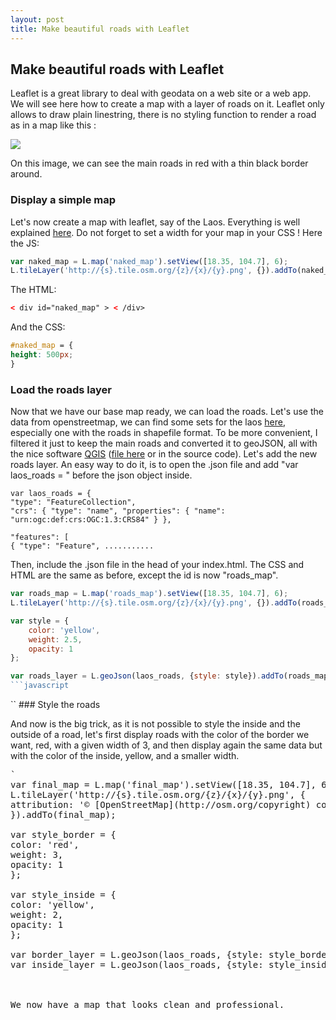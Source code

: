 ```yaml
---
layout: post
title: Make beautiful roads with Leaflet
---
```

<link rel="stylesheet" type="text/css" href="http://syldor.github.io/metadata/beautiful-roads/css/style.css" media="screen" />

## Make beautiful roads with Leaflet

Leaflet is a great library to deal with geodata on a web site or a web app. We will see here how to create
a map with a layer of roads on it. Leaflet only allows to draw plain linestring, there is no styling function 
to render a road as in a map like this :

![](http://syldor.github.io/metadata/beautiful-roads/img/example.png)

On this image, we can see the main roads in red with a thin black border around.

###  Display a simple map

Let's now create a map with leaflet, say of the Laos. Everything is well explained [here](http://leafletjs.com/examples/quick-start.html).
Do not forget to set a width for your map in your CSS ! Here the JS:

```javascript
var naked_map = L.map('naked_map').setView([18.35, 104.7], 6); 
L.tileLayer('http://{s}.tile.osm.org/{z}/{x}/{y}.png', {}).addTo(naked_map);
```

The HTML:

```html
< div id="naked_map" > < /div>
```

And the CSS: 

```css
#naked_map = {
height: 500px;
}
```

<div id="naked_map"></div>

###  Load the roads layer

Now that we have our base map ready, we can load the roads. Let's use the data from openstreetmap, we can find some sets for the laos [here](http://www.openstreetmap.la/), especially one with the roads in shapefile format. To
be more convenient, I filtered it just to keep the main roads and converted it to geoJSON, all with the nice software
[QGIS](http://www.qgis.org/en/site/) ([file here](laos_roads.json) or in the source code).
Let's add the new roads layer. An easy way to do it, is to open the .json file and add "var laos_roads = " before the json object inside. 

```
var laos_roads = {
"type": "FeatureCollection",
"crs": { "type": "name", "properties": { "name": "urn:ogc:def:crs:OGC:1.3:CRS84" } },

"features": [
{ "type": "Feature", ...........
```

Then, include the .json file in the head of your index.html. The CSS and HTML are the same as before, except the id is now "roads_map".

```javascript
var roads_map = L.map('roads_map').setView([18.35, 104.7], 6);
L.tileLayer('http://{s}.tile.osm.org/{z}/{x}/{y}.png', {}).addTo(roads_map);

var style = {
	color: 'yellow',
	weight: 2.5,
	opacity: 1
};

var roads_layer = L.geoJson(laos_roads, {style: style}).addTo(roads_map);
```javascript

```
<div id="roads_map"></div>
``
###  Style the roads

And now is the big trick, as it is not possible to style the inside and the outside of a road, let's first display roads with the color of the border we want, red, with a given width of 3, and then display again the same data but with the color of the inside, yellow, and a smaller width.

<pre>`
var final_map = L.map('final_map').setView([18.35, 104.7], 6);
L.tileLayer('http://{s}.tile.osm.org/{z}/{x}/{y}.png', {
attribution: '© [OpenStreetMap](http://osm.org/copyright) contributors'
}).addTo(final_map);

var style_border = {
color: 'red',
weight: 3,
opacity: 1
};

var style_inside = {
color: 'yellow',
weight: 2,
opacity: 1
};

var border_layer = L.geoJson(laos_roads, {style: style_border}).addTo(final_map);
var inside_layer = L.geoJson(laos_roads, {style: style_inside}).addTo(final_map);

<div id="final_map"></div>

We now have a map that looks clean and professional.

<script src="http://cdn.leafletjs.com/leaflet-0.7.3/leaflet.js"></script>
<script src="http://syldor.github.io/metadata/beautiful-roads/js/roads.js"></script>
<script src="http://syldor.github.io/metadata/beautiful-roads/data/laos_roads.json" type="text/javascript"></script>




